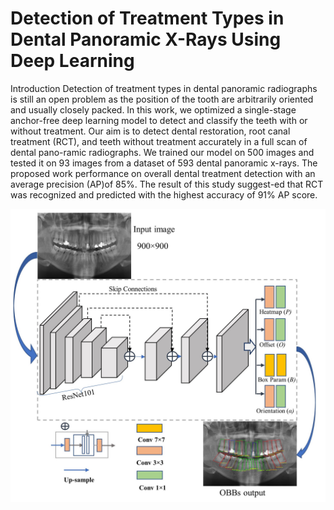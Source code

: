 
# Detection of Treatment Types in Dental Panoramic X-Rays Using Deep Learning


Introduction
Detection of treatment types in dental panoramic radiographs is still an open problem as the position of the tooth are arbitrarily oriented and usually closely packed. In this work, we optimized a single-stage anchor-free deep learning model to detect and classify the teeth with or without treatment. Our aim is to detect dental restoration, root canal treatment (RCT), and teeth without treatment accurately in a full scan of dental pano-ramic radiographs. We trained our model on 500 images and tested it on 93 images from a dataset of 593 dental panoramic x-rays. The proposed work performance on overall dental treatment detection with an average precision (AP)of 85%. The result of this study suggest-ed that RCT was recognized and predicted with the highest accuracy of 91% AP score.



![MOdel](https://github.com/Nripendrakr123/Detection_of_tooth_treatment_type/blob/main/image_output/Architecture_main.jpg)

